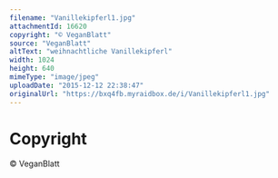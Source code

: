 ```yaml
---
filename: "Vanillekipferl1.jpg"
attachmentId: 16620
copyright: "© VeganBlatt"
source: "VeganBlatt"
altText: "weihnachtliche Vanillekipferl"
width: 1024
height: 640
mimeType: "image/jpeg"
uploadDate: "2015-12-12 22:38:47"
originalUrl: "https://bxq4fb.myraidbox.de/i/Vanillekipferl1.jpg"
---
```


# Copyright

© VeganBlatt
